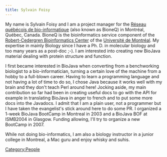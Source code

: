 ```yaml
---
title: Sylvain Foisy
---
```


My name is Sylvain Foisy and I am a project manager for the [Réseau
québécois de bio-informatique](http://www.bioneq.qc.ca) (also known as
BioneQ) in Montréal, Québec, Canada. BioneQ is the bioinformatics
service component of the [Robert-Cedergren Bioinformatics
Center](http://www.centrerc.umontreal.ca) of the [Université de
Montréal](http://www.umontreal.ca). My expertise in mainly Biology since
I have a Ph. D. in molecular biology and too many years as a post-doc
;-). I am interested into creating new BioJava material dealing with
protein structure and function.

I first became interested in BioJava when converting from a benchworking
biologist to a bio-informatician, turning a certain love of the machine
from a hobby to a full-blown career. Having to learn a programming
language and not having a lot of time to do so, I chose Java because it
works well with my brain and they don't teach Perl around here! Jocking
aside, my main contribution so far had been in creating useful docs to
go with the API for example in translating BioJava in anger to french
and to put some more docs into the Javadocs. I admit that I am a plain
user, not a programmer but I have taken the evangelist's stick around
here to do some PR. I organized a 1-week BioJava BootCamp in Montreal in
2003 and a BioJava BOF at ISMB2004 in Glasgow. Funding allowing, I'll
try to organize a new BootCamp in 2007.

While not doing bio-informatics, I am also a biology instructor in a
junior college in Montreal, a Mac guru and enjoy whisky and suhis.

<Category:People>
